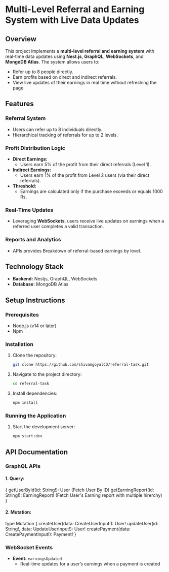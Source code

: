 # Multi-Level Referral and Earning System with Live Data Updates

## Overview
This project implements a **multi-level referral and earning system** with real-time data updates using **Nest.js**, **GraphQL**, **WebSockets**, and **MongoDB Atlas**. The system allows users to:

- Refer up to 8 people directly.
- Earn profits based on direct and indirect referrals.
- View live updates of their earnings in real time without refreshing the page.

## Features

### Referral System
- Users can refer up to 8 individuals directly.
- Hierarchical tracking of referrals for up to 2 levels.

### Profit Distribution Logic
- **Direct Earnings:**
  - Users earn 5% of the profit from their direct referrals (Level 1).
- **Indirect Earnings:**
  - Users earn 1% of the profit from Level 2 users (via their direct referrals).
- **Threshold:**
  - Earnings are calculated only if the purchase exceeds or equals 1000 Rs.

### Real-Time Updates
- Leveraging **WebSockets**, users receive live updates on earnings when a referred user completes a valid transaction.

### Reports and Analytics
- APIs provides Breakdown of referral-based earnings by level.

## Technology Stack
- **Backend:** Nestjs, GraphQL, WebSockets
- **Database:** MongoDB Atlas

## Setup Instructions

### Prerequisites
- Node.js (v14 or later)
- Npm

### Installation
1. Clone the repository:
   ```bash
   git clone https://github.com/shivamgoyalCD/referral-task.git
   ```
2. Navigate to the project directory:
   ```bash
   cd referral-task
   ```
3. Install dependencies:
   ```bash
   npm install
   ```

### Running the Application
1. Start the development server:
   ```bash
   npm start:dev
   ```

## API Documentation
### GraphQL APIs
#### 1. Query:
{
  getUserById(id: String!): User (Fetch User By ID)
  getEarningReport(id: String!): EarningReport! (Fetch User's Earning report with multiple hirerchy)
}



#### 2. Mutation: 
type Mutation {
  createUser(data: CreateUserInput!): User!
  updateUser(id: String!, data: UpdateUserInput!): User!
  createPayment(data: CreatePaymentInput!): Payment!
}

### WebSocket Events
- **Event:** `earningsUpdated`
  - Real-time updates for a user’s earnings when a payment is created

